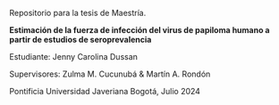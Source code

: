 Repositorio para la tesis de Maestría.

__Estimación de la fuerza de infección del virus de papiloma humano a partir de estudios de seroprevalencia__

Estudiante: Jenny Carolina Dussan

Supervisores: Zulma M. Cucunubá & Martín A. Rondón

Pontificia Universidad Javeriana
Bogotá, Julio 2024
